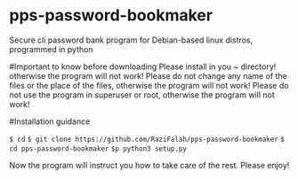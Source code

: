 <h1>pps-password-bookmaker</h1>
Secure cli password bank program for Debian-based linux distros, programmed in python

#Important to know before downloading
Please install in you ~ directory! otherwise the program will not work!
Please do not change any name of the files or the place of the files, otherwise the program will not work!
Please do not use the program in superuser or root, otherwise the program will not work!

#Installation guidance

``$ cd``
``$ git clone https://github.com/RaziFalah/pps-password-bookmaker``
``$ cd pps-password-bookmaker``
``$p python3 setup.py``

Now the program will instruct you how to take care of the rest. Please enjoy!

